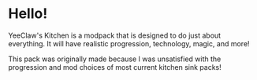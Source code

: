 # Hello! #

YeeClaw's Kitchen is a modpack that is designed to do just about everything. It will have realistic progression, technology, magic, and more!

This pack was originally made because I was unsatisfied with the progression and mod choices of most current kitchen sink packs!
